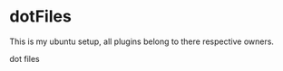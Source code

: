 dotFiles
========
This is my ubuntu setup, all plugins belong to there respective owners.

dot files

